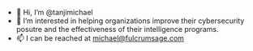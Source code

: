 - 👋 Hi, I’m @tanjimichael
- 👀 I’m interested in helping organizations improve their cybersecurity posutre and the effectiveness of their intelligence programs.
- 📫 I can be reached at michael@fulcrumsage.com

<!---
tanjimichael/tanjimichael is a ✨ special ✨ repository because its `README.md` (this file) appears on your GitHub profile.
You can click the Preview link to take a look at your changes.
--->
